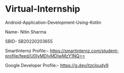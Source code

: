 # Virtual-Internship

Android-Application-Development-Using-Kotlin

Name- Nitin Sharma

SBID- SB20220203655

SmartInternz Profile:- https://smartinternz.com/student-profile/feed/U0IyMDIyMDIwMzY1NQ==

Google Developer Profile:-
https://g.dev/itzcloudy9

